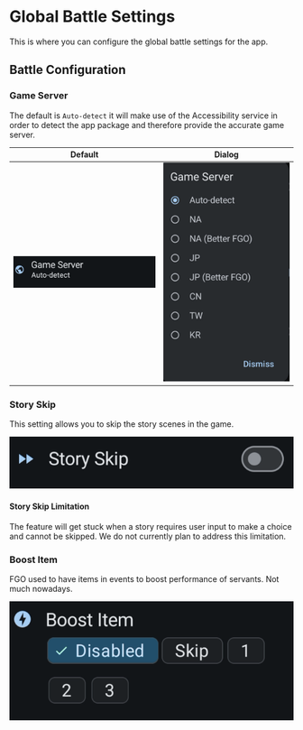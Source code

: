 # Global Battle Settings

This is where you can configure the global battle settings for the app.

## Battle Configuration

### Game Server

The default is `Auto-detect` it will make use of the Accessibility service in order to detect the app package and therefore provide the accurate game server.

| Default | Dialog |
| --- | --- |
| ![Game Server](../assets/app/game-server.png) | ![Game Server Dialog](../assets/app/game-server-dialog.png) |

### Story Skip

This setting allows you to skip the story scenes in the game.

![Story Skip](../assets/app/story-skip.png)

#### Story Skip Limitation

The feature will get stuck when a story requires user input to make a choice and cannot be skipped. We do not currently plan to address this limitation.

### Boost Item

FGO used to have items in events to boost performance of servants. Not much nowadays.

![Boost Item](../assets/app/boost-item.png)
